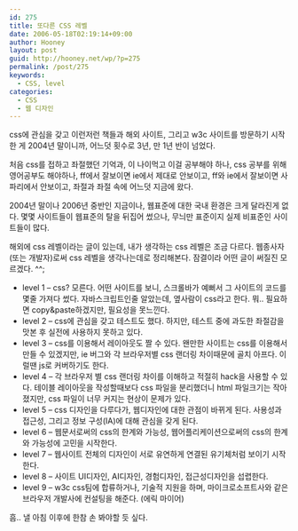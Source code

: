 ```yaml
---
id: 275
title: 또다른 CSS 레벨
date: 2006-05-18T02:19:14+09:00
author: Hooney
layout: post
guid: http://hooney.net/wp/?p=275
permalink: /post/275
keywords:
  - CSS, level
categories:
  - CSS
  - 웹 디자인
---
```

css에 관심을 갖고 이런저런 책들과 해외 사이트, 그리고 w3c 사이트를 방문하기 시작한 게 2004년 말이니까, 어느덧 횟수로 3년, 만 1년 반이 넘었다.

처음 css를 접하고 좌절했던 기억과, 이 나이먹고 이걸 공부해야 하나, css 공부를 위해 영어공부도 해야하나, ff에서 잘보이면 ie에서 제대로 안보이고, ff와 ie에서 잘보이면 사파리에서 안보이고, 좌절과 좌절 속에 어느덧 지금에 왔다.

2004년 말이나 2006년 중반인 지금이나, 웹표준에 대한 국내 환경은 크게 달라진게 없다. 몇몇 사이트들이 웹표준의 탈을 뒤집어 썼으나, 무늬만 표준이지 실제 비표준인 사이트들이 많다.

해외에 css 레벨이라는 글이 있는데, 내가 생각하는 css 레벨은 조금 다르다. 웹종사자(또는 개발자)로써 css 레벨을 생각나는데로 정리해본다. 잠결이라 어떤 글이 써질진 모르겠다. ^^;

  * level 1 &#8211; css? 모른다. 어떤 사이트를 보니, 스크롤바가 예뻐서 그 사이트의 코드를 몇줄 가져다 썼다. 자바스크립트인줄 알았는데, 옆사람이 css라고 한다. 뭐.. 필요하면 copy&paste하겠지만, 필요성을 못느낀다.
  * level 2 &#8211; css에 관심을 갖고 테스트도 했다. 하지만, 테스트 중에 과도한 좌절감을 맛본 후 실전에 사용하지 못하고 있다.
  * level 3 &#8211; css를 이용해서 레이아웃도 짤 수 있다. 왠만한 사이트는 css를 이용해서 만들 수 있겠지만, ie 버그와 각 브라우저별 css 랜더링 차이때문에 골치 아프다. 이럴땐 js로 커버하기도 한다.
  * level 4 &#8211; 각 브라우저 별 css 랜더링 차이를 이해하고 적절히 hack을 사용할 수 있다. 테이블 레이아웃을 작성할때보다 css 파일을 분리했더니 html 파일크기는 작아졌지만, css 파일이 너무 커지는 현상이 문제가 있다.
  * level 5 &#8211; css 디자인을 다루다가, 웹디자인에 대한 관점이 바뀌게 된다. 사용성과 접근성, 그리고 정보 구성(IA)에 대해 관심을 갖게 된다.
  * level 6 &#8211; 웹문서로써의 css의 한계와 가능성, 웹어플리케이션으로써의 css의 한계와 가능성에 고민을 시작한다.
  * level 7 &#8211; 웹사이트 전체의 디자인이 서로 유연하게 연결된 유기체처럼 보이기 시작한다.
  * level 8 &#8211; 사이트 UI디자인, AI디자인, 경험디자인, 접근성디자인을 섭렵한다.
  * level 9 &#8211; w3c css팀에 합류하거나, 기술적 지원을 하며, 마이크로소프트사와 같은 브라우저 개발사에 컨설팅을 해준다. (에릭 마이어)

흠.. 낼 아침 이후에 한참 손 봐야할 듯 싶다.
